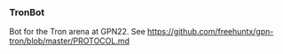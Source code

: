 ### TronBot
Bot for the Tron arena at GPN22.
See https://github.com/freehuntx/gpn-tron/blob/master/PROTOCOL.md
